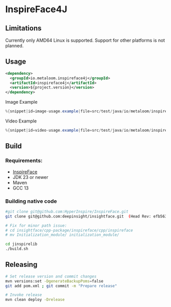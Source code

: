# InspireFace4J


## Limitations

Currently only AMD64 Linux is supported. Support for other platforms is not planned.

## Usage

```xml
<dependency>
  <groupId>io.metaloom.inspireface4j</groupId>
  <artifactId>inspireface4j</artifactId>
  <version>${project.version}</version>
</dependency>
```

Image Example
```java
%{snippet|id=image-usage.example|file=src/test/java/io/metaloom/inspireface4j/example/UsageExampleTest.java}
```


Video Example
```java
%{snippet|id=video-usage.example|file=src/test/java/io/metaloom/inspireface4j/example/UsageExampleTest.java}
```


## Build 

### Requirements:

- [InspireFace](https://github.com/HyperInspire/InspireFace)
- JDK 23 or newer
- Maven
- GCC 13

### Building native code

```bash
#git clone git@github.com:HyperInspire/InspireFace.git
git clone git@github.com:deepinsight/insightface.git  (Head Rev: efb5639ec66d4e94004e4d16f34f44630179f95a)

# Fix for minor path issue:
# cd insightface/cpp-package/inspireface/cpp/inspireface
# mv Initialization_module/ initialization_module/

cd jinspirelib
./build.sh
```

## Releasing

```bash
# Set release version and commit changes
mvn versions:set -DgenerateBackupPoms=false
git add pom.xml ; git commit -m "Prepare release"

# Invoke release
mvn clean deploy -Drelease
```

